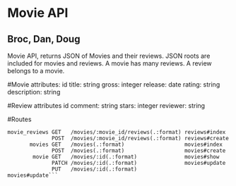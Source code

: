 # Movie API

## Broc, Dan, Doug

Movie API, returns JSON of Movies and their reviews.
JSON roots are included for movies and reviews.
A movie has many reviews. A review belongs to a movie.

#Movie attributes:
id
title: string
gross: integer
release: date
rating: string
description: string

#Review attributes
id
comment: string
stars: integer
reviewer: string

#Routes

```       Prefix Verb  URI Pattern                         Controller#Action
movie_reviews GET   /movies/:movie_id/reviews(.:format) reviews#index
              POST  /movies/:movie_id/reviews(.:format) reviews#create
       movies GET   /movies(.:format)                   movies#index
              POST  /movies(.:format)                   movies#create
        movie GET   /movies/:id(.:format)               movies#show
              PATCH /movies/:id(.:format)               movies#update
              PUT   /movies/:id(.:format)               movies#update```
